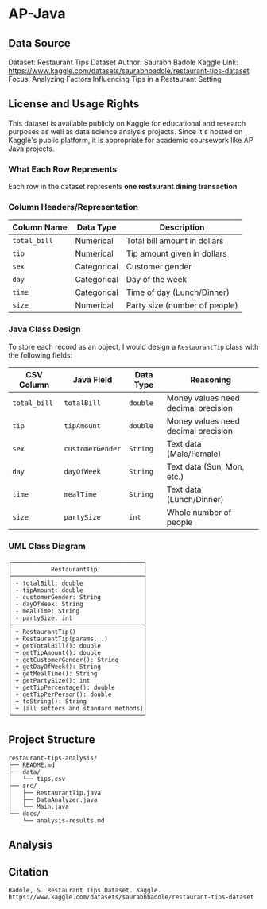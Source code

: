 # AP-Java

## Data Source
Dataset: Restaurant Tips Dataset
Author: Saurabh Badole
Kaggle Link: https://www.kaggle.com/datasets/saurabhbadole/restaurant-tips-dataset
Focus: Analyzing Factors Influencing Tips in a Restaurant Setting

## License and Usage Rights
This dataset is available publicly on Kaggle for educational and research purposes as well as data science analysis projects. Since it's hosted on Kaggle's public platform, it is appropriate for academic coursework like AP Java projects.


### What Each Row Represents
Each row in the dataset represents **one restaurant dining transaction** 

### Column Headers/Representation

| Column Name | Data Type | Description |
|------------|-----------|-------------|
| `total_bill` | Numerical | Total bill amount in dollars |
| `tip` | Numerical | Tip amount given in dollars |
| `sex` | Categorical | Customer gender |
| `day` | Categorical | Day of the week |
| `time` | Categorical | Time of day (Lunch/Dinner) |
| `size` | Numerical | Party size (number of people) |

### Java Class Design
To store each record as an object, I would design a `RestaurantTip` class with the following fields:

| CSV Column | Java Field | Data Type | Reasoning |
|------------|------------|-----------|-----------|
| `total_bill` | `totalBill` | `double` | Money values need decimal precision |
| `tip` | `tipAmount` | `double` | Money values need decimal precision |
| `sex` | `customerGender` | `String` | Text data (Male/Female) |
| `day` | `dayOfWeek` | `String` | Text data (Sun, Mon, etc.) |
| `time` | `mealTime` | `String` | Text data (Lunch/Dinner) |
| `size` | `partySize` | `int` | Whole number of people |

### UML Class Diagram
```
┌─────────────────────────────────────┐
│           RestaurantTip             │
├─────────────────────────────────────┤
│ - totalBill: double                 │
│ - tipAmount: double                 │
│ - customerGender: String            │
│ - dayOfWeek: String                 │
│ - mealTime: String                  │
│ - partySize: int                    │
├─────────────────────────────────────┤
│ + RestaurantTip()                   │
│ + RestaurantTip(params...)          │
│ + getTotalBill(): double            │
│ + getTipAmount(): double            │
│ + getCustomerGender(): String       │
│ + getDayOfWeek(): String            │
│ + getMealTime(): String             │
│ + getPartySize(): int               │
│ + getTipPercentage(): double        │
│ + getTipPerPerson(): double         │
│ + toString(): String                │
│ + [all setters and standard methods]│
└─────────────────────────────────────┘
```
## Project Structure
```
restaurant-tips-analysis/
├── README.md
├── data/
│   └── tips.csv
├── src/
│   ├── RestaurantTip.java
│   ├── DataAnalyzer.java
│   └── Main.java
└── docs/
    └── analysis-results.md
```
## Analysis


## Citation
```
Badole, S. Restaurant Tips Dataset. Kaggle. 
https://www.kaggle.com/datasets/saurabhbadole/restaurant-tips-dataset
```

